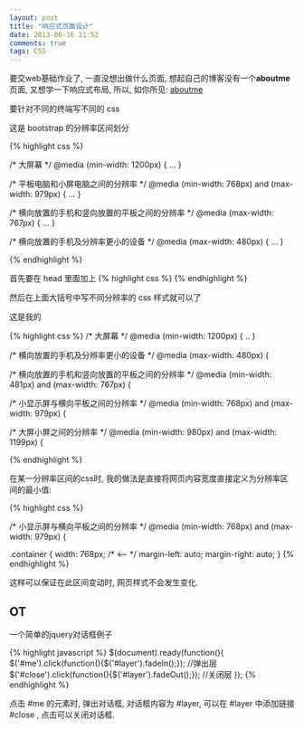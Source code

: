 ```yaml
---
layout: post
title: "响应式页面设计"
date: 2013-06-16 21:52
comments: true
tags: CSS
---
```


要交web基础作业了, 一直没想出做什么页面, 想起自己的博客没有一个**aboutme**页面, 又想学一下响应式布局, 所以, 如你所见: [aboutme](http://zhangweide.cn/about)

要针对不同的终端写不同的 css

这是 bootstrap 的分辨率区间划分

{% highlight css %}

/* 大屏幕 */
@media (min-width: 1200px) { ... }
 
/* 平板电脑和小屏电脑之间的分辨率 */
@media (min-width: 768px) and (max-width: 979px) { ... }
 
/* 横向放置的手机和竖向放置的平板之间的分辨率 */
@media (max-width: 767px) { ... }
 
/* 横向放置的手机及分辨率更小的设备 */
@media (max-width: 480px) { ... }

{% endhighlight %}

首先要在 head 里面加上
{% highlight css %}
<meta name="viewport" content="width=device-width, initial-scale=1.0">
{% endhighlight %}

然后在上面大括号中写不同分辨率的 css 样式就可以了


这是我的

{% highlight css %}
/* 大屏幕 */
@media (min-width: 1200px) { .. }

/* 横向放置的手机及分辨率更小的设备 */
@media (max-width: 480px) {

/* 横向放置的手机和竖向放置的平板之间的分辨率 */
@media (min-width: 481px) and (max-width: 767px) {


/* 小显示屏与横向平板之间的分辨率 */
@media (min-width: 768px) and (max-width: 979px) {


/* 大屏小屏之间的分辨率 */
@media (min-width: 980px) and (max-width: 1199px) {

{% endhighlight %}

在某一分辨率区间的css时, 我的做法是直接将网页内容宽度直接定义为分辨率区间的最小值:

{% highlight css %}

/* 小显示屏与横向平板之间的分辨率 */
@media (min-width: 768px) and (max-width: 979px) {

.container {
  width: 768px;  /* <-- */
  margin-left: auto;
  margin-right: auto;
}
{% endhighlight %}

这样可以保证在此区间变动时, 网页样式不会发生变化.

## OT

一个简单的jquery对话框例子

{% highlight javascript %}
    $(document).ready(function(){
        $('#me').click(function(){$('#layer').fadeIn();});    //弹出层
        $('#close').click(function(){$('#layer').fadeOut();});    //关闭层
    });
{% endhighlight %}

点击 #me 的元素时, 弹出对话框, 对话框内容为 #layer, 可以在 #layer 中添加链接 #close , 点击可以关闭对话框.
